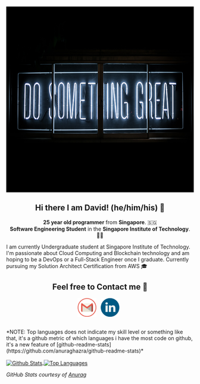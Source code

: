 <!--github banner-->
<p align = 'center'>
    <img align = 'center' height = "500" src = "https://github.com/alphonsekoh/alphonsekoh/blob/main/assets/banner.jpg" alt = 'banner'>
</p>

<!-- self introduction-->
<h2 align = 'center'> Hi there I am David! (he/him/his) 👋</h2>
<p align='center'>
  <b>25 year old programmer</b> from <b>Singapore</b>. 🇸🇬 </br>
  <b>Software Engineering Student</b> in the <b> Singapore Institute of Technology</b>. 👨‍💻 </br>
</p>

I am currently Undergraduate student at Singapore Institute of Technology. I'm passionate about Cloud Computing and Blockchain technology and am hoping to be a DevOps or a Full-Stack Engineer once I graduate. Currently pursuing my Solution Architect Certification from AWS 🎓

<!-- Contact Section-->
<h2 align = 'center'> Feel free to Contact me 💬</h2>
<p align = 'center'>
    <a href = "mailto: alphonsekoh@gmail.com"><img height = "50" src= "https://github.com/alphonsekoh/alphonsekoh/blob/main/assets/gmail.png" alt = "Email"></a>&nbsp;&nbsp;
    <a href = "https://www.linkedin.com/in/koh-huan-yin/"><img height = "50" src ="https://github.com/alphonsekoh/alphonsekoh/blob/main/assets/linkedin.png" alt = "LinkedIn"></a>&nbsp;&nbsp;

</p>


<!--Github stats API from anurag -->
<h2></h2>
*NOTE: Top languages does not indicate my skill level or something like that, it's a github metric of which languages i have the most code on github, it's a new feature of [github-readme-stats](https://github.com/anuraghazra/github-readme-stats)*
<p>
  <a href="https://github.com/anuraghazra/github-readme-stats">
    <img align="center" src="https://github-readme-stats.vercel.app/api?username=alphonsekoh&show_icons=true&count_private=true&hide=issues,contribs&theme=react" alt="Github Stats" />
  </a>
  <a href="https://github.com/anuraghazra/github-readme-stats">
    <img align="center" src="https://github-readme-stats.vercel.app/api/top-langs/?username=alphonsekoh&layout=compact&theme=react" alt="Top Languages" />
  </a>
</p>

<p align='left'>
  <i>GitHub Stats courtesy of <a href="https://github.com/anuraghazra/github-readme-stats">Anurag</a></i>
</p>

